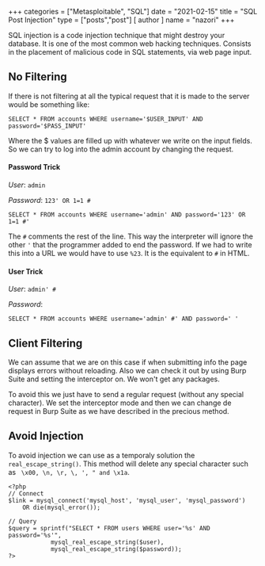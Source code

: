 +++
categories = ["Metasploitable", "SQL"]
date = "2021-02-15"
title = "SQL Post Injection"
type = ["posts","post"]
[ author ]
  name = "nazori"
+++

SQL injection is a code injection technique that might destroy your database. It is one of the most common web hacking techniques. Consists in the placement of malicious code in SQL statements, via web page input.

## No Filtering

If there is not filtering at all the typical request that it is made to the server would be something like:

```
SELECT * FROM accounts WHERE username='$USER_INPUT' AND password='$PASS_INPUT'
```

Where the $ values are filled up with whatever we write on the input fields. So we can try to log into the admin account by changing the request.

#### Password Trick

*User*: `admin`

*Password*: `123' OR 1=1 #`

```
SELECT * FROM accounts WHERE username='admin' AND password='123' OR 1=1 #'
```

The `#` comments the rest of the line. This way the interpreter will ignore the other `'` that the programmer added to end the password. If we had to write this into a URL we would have to use `%23`. It is the equivalent to `#` in HTML.

#### User Trick

*User*: `admin' #`

*Password*: ` `

```
SELECT * FROM accounts WHERE username='admin' #' AND password=' '
```

## Client Filtering

We can assume that we are on this case if when submitting info the page displays errors without reloading. Also we can check it out by using Burp Suite and setting the interceptor on. We won't get any packages.

To avoid this we just have to send a regular request (without any special character). We set the interceptor mode and then we can change de request in Burp Suite as we have described in the precious method.

## Avoid Injection

To avoid injection we can use as a temporaly solution the `real_escape_string()`. This method will delete any special character such as ` \x00, \n, \r, \, ', " and \x1a`.

```
<?php
// Connect
$link = mysql_connect('mysql_host', 'mysql_user', 'mysql_password')
    OR die(mysql_error());

// Query
$query = sprintf("SELECT * FROM users WHERE user='%s' AND password='%s'",
            mysql_real_escape_string($user),
            mysql_real_escape_string($password));
?>
```
